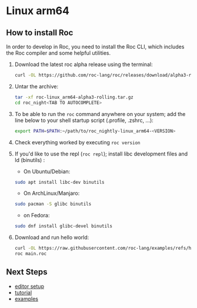 # Linux arm64

## How to install Roc

In order to develop in Roc, you need to install the Roc CLI,
which includes the Roc compiler and some helpful utilities.

1. Download the latest roc alpha release using the terminal:

    ```sh
    curl -OL https://github.com/roc-lang/roc/releases/download/alpha3-rolling/roc-linux_arm64-alpha3-rolling.tar.gz
    ```

1. Untar the archive:

    ```sh
    tar -xf roc-linux_arm64-alpha3-rolling.tar.gz
    cd roc_night<TAB TO AUTOCOMPLETE>
    ```

1. To be able to run the `roc` command anywhere on your system; add the line below to your shell startup script (.profile, .zshrc, ...):

    ```sh
    export PATH=$PATH:~/path/to/roc_nightly-linux_arm64-<VERSION>
    ```

1. Check everything worked by executing `roc version`

1. If you'd like to use the repl (`roc repl`); install libc development files and ld (binutils) :
   - On Ubuntu/Debian:

    ```sh
    sudo apt install libc-dev binutils
    ```

   - On ArchLinux/Manjaro:

   ```sh
   sudo pacman -S glibc binutils
   ```

   - on Fedora:

   ```sh
   sudo dnf install glibc-devel binutils
   ```

1. Download and run hello world:

    ```sh
    curl -OL https://raw.githubusercontent.com/roc-lang/examples/refs/heads/main/examples/HelloWorld/main.roc
    roc main.roc
    ```

## Next Steps

- [editor setup](https://www.roc-lang.org/install#editor-extensions)
- [tutorial](https://www.roc-lang.org/tutorial)
- [examples](https://www.roc-lang.org/examples)
